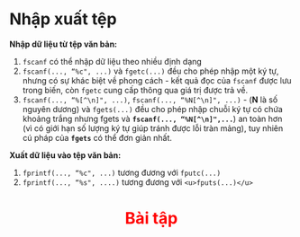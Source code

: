 # Nhập xuất tệp

**Nhập dữ liệu từ tệp văn bản:**

1. `fscanf` có thể nhập dữ liệu theo nhiều định dạng
2. `fscanf(..., “%c", ...)` và `fgetc(...)` đều cho phép nhập một ký tự, nhưng có sự khác biệt về phong cách - kết quả đọc của `fscanf` được lưu trong biến, còn `fgetc` cung cấp thông qua giá trị được trả về.
3. `fscanf(..., “%[^\n]", ...)`, `fscanf(..., “%N[^\n]", ...)` - (**N** là số nguyên dương) và `fgets(...)` đều cho phép nhập chuỗi ký tự có chứa khoảng trắng nhưng fgets và **`fscanf(..., “%N[^\n]",...`**) an toàn hơn (vì có giới hạn số lượng ký tự giúp tránh được lỗi tràn mảng), tuy nhiên cú pháp của **`fgets`** có thể đơn giản nhất.

**Xuất dữ liệu vào tệp văn bản:**

1. `fprintf(..., “%c", ...)` tương đương với `fputc(...)` 
2. `fprintf(..., “%s", ....)` tương đương với `<u>fputs(...)</u>`

<h1 style="color:RED;text-align:center;">Bài tập</h1>